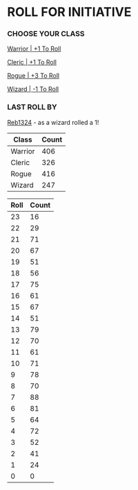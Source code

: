 # ROLL FOR INITIATIVE
### CHOOSE YOUR CLASS

[Warrior | +1 To Roll](https://github.com/benjaminsampica/benjaminsampica/issues/new?title=roll%7Cwarrior&body=Just+click+%27Submit+new+issue%27.)

[Cleric | +1 To Roll](https://github.com/benjaminsampica/benjaminsampica/issues/new?title=roll%7Ccleric&body=Just+click+%27Submit+new+issue%27.)

[Rogue | +3 To Roll](https://github.com/benjaminsampica/benjaminsampica/issues/new?title=roll%7Crogue&body=Just+click+%27Submit+new+issue%27.)

[Wizard | -1 To Roll](https://github.com/benjaminsampica/benjaminsampica/issues/new?title=roll%7Cwizard&body=Just+click+%27Submit+new+issue%27.)
### LAST ROLL BY
[Reb1324](https://www.github.com/Reb1324) - as a wizard rolled a 1!

|Class|Count|
|-|-|
|Warrior|406|
|Cleric|326|
|Rogue|416|
|Wizard|247|

|Roll|Count|
|-|-|
|23|16
|22|29
|21|71
|20|67
|19|51
|18|56
|17|75
|16|61
|15|67
|14|51
|13|79
|12|70
|11|61
|10|71
|9|78
|8|70
|7|88
|6|81
|5|64
|4|72
|3|52
|2|41
|1|24
|0|0
